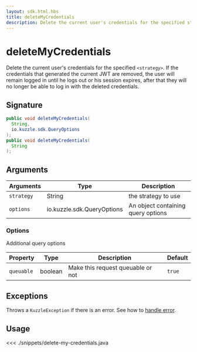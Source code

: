 ```yaml
---
layout: sdk.html.hbs
title: deleteMyCredentials
description: Delete the current user's credentials for the specified strategy
---
```


# deleteMyCredentials

Delete the current user's credentials for the specified `<strategy>`. If the credentials that generated the current JWT are removed, the user will remain logged in until he logs out or his session expires, after that they will no longer be able to log in with the deleted credentials.

## Signature

```java
public void deleteMyCredentials(
  String,
  io.kuzzle.sdk.QueryOptions
);
public void deleteMyCredentials(
  String
);
```

## Arguments

| Arguments  | Type                       | Description                        |
| ---------- | -------------------------- | ---------------------------------- |
| `strategy` | String                     | the strategy to use                |
| `options`  | io.kuzzle.sdk.QueryOptions | An object containing query options |

### **Options**

Additional query options

| Property   | Type    | Description                       | Default |
| ---------- | ------- | --------------------------------- | ------- |
| `queuable` | boolean | Make this request queuable or not | `true`  |

## Exceptions

Throws a `KuzzleException` if there is an error. See how to [handle error](/sdk/java/1/error-handling).

## Usage

<<< ./snippets/delete-my-credentials.java
